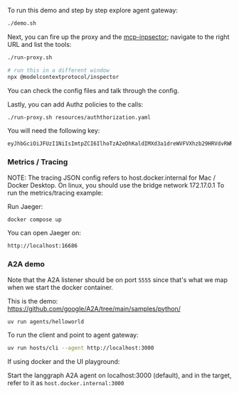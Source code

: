 To run this demo and step by step explore agent gateway:

```bash
./demo.sh
```

Next, you can fire up the proxy and the [mcp-inpsector](https://github.com/modelcontextprotocol/inspector); navigate to the right URL and list the tools:

```bash
./run-proxy.sh

# run this in a different window
npx @modelcontextprotocol/inspector
```

You can check the config files and talk through the config.



Lastly, you can add Authz policies to the calls:

```bash
./run-proxy.sh resources/auththorization.yaml
```

You will need the following key:

```bash
eyJhbGciOiJFUzI1NiIsImtpZCI6IlhoTzA2eDhKaldIMXd3a1dreWVFVXhzb29HRVdvRWRpZEVwd3lkX2htdUkiLCJ0eXAiOiJKV1QifQ.eyJhdWQiOiJ0ZXN0LmFnZW50Z2F0ZXdheS5kZXYiLCJleHAiOjE5MDA2NTAyOTQsImZpZWxkMSI6InZhbHVlMSIsImlhdCI6MTc1MTU1ODA2MCwiaXNzIjoiYWdlbnRnYXRld2F5LmRldiIsImp0aSI6ImU2NTE2NjgyNTllMDVhOTczYTBiNDA4Mzk1ZGFlYzQyMDg1MmFjOTJmOTg3MTdlMzc1OTQyOWRiMWNhYzg3NjIiLCJsaXN0IjpbImFwcGxlIiwiYmFuYW5hIl0sIm5iZiI6MTc1MTU1ODA2MCwibmVzdGVkIjp7ImtleSI6InZhbHVlIn0sInN1YiI6InRlc3QtdXNlciJ9.4fJ9wGDflGOlJJMvdZdc0323qwxvP93mhtaJrvqvTSWDCuF5fzPOYuYAWEWrFhsEJFjxiBLlNlDYrUu4mQ1aVw

```


### Metrics / Tracing
NOTE: The tracing JSON config refers to host.docker.internal for Mac / Docker Desktop. On linux, you should use the bridge network 172.17.0.1
To run the metrics/tracing example:

Run Jaeger:

```bash
docker compose up
```

You can open Jaeger on:

```bash
http://localhost:16686
```

### A2A demo

Note that the A2A listener should be on port `5555` since that's what we map when we start the docker container. 

This is the demo:
https://github.com/google/A2A/tree/main/samples/python/

```bash
uv run agents/helloworld  
```

To run the client and point to agent gateway:

```bash
uv run hosts/cli --agent http://localhost:3000 
```

If using docker and the UI playground:

Start the langgraph A2A agent on localhost:3000 (default), and in the target, refer to it as `host.docker.internal:3000`